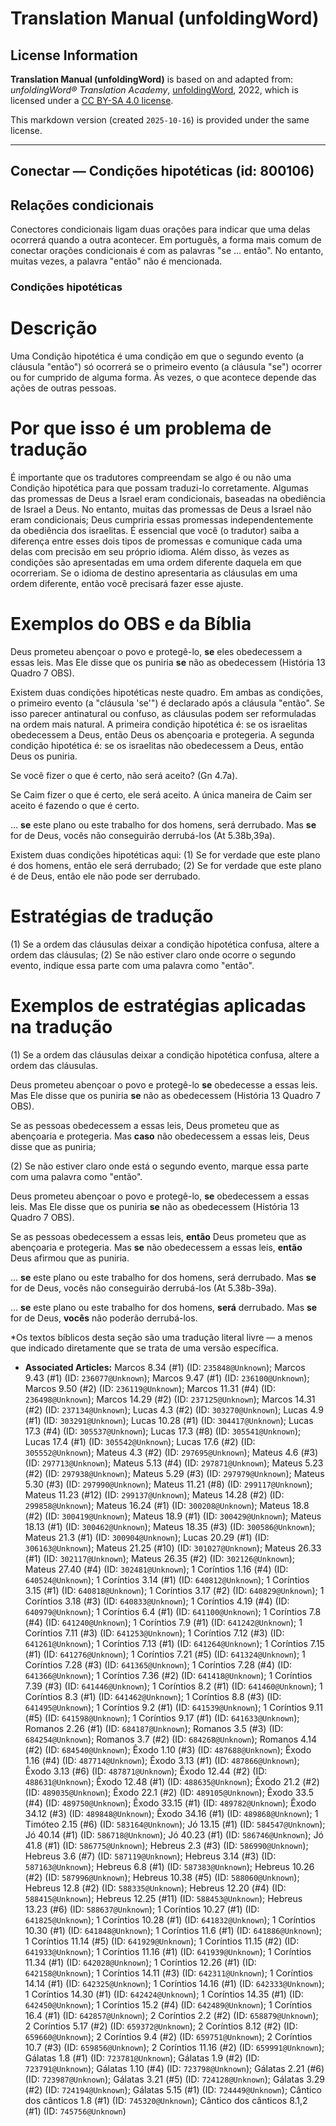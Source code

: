 # Translation Manual (unfoldingWord)

## License Information

**Translation Manual (unfoldingWord)** is based on and adapted from: _unfoldingWord® Translation Academy_, [unfoldingWord](https://unfoldingword.org/utw), 2022, which is licensed under a [CC BY-SA 4.0 license](https://creativecommons.org/licenses/by-sa/4.0/legalcode.en).

This markdown version (created `2025-10-16`) is provided under the same license.



--------------------------------

## Conectar — Condições hipotéticas (id: 800106)

Relações condicionais
---------------------

Conectores condicionais ligam duas orações para indicar que uma delas ocorrerá quando a outra acontecer. Em português, a forma mais comum de conectar orações condicionais é com as palavras "se ... então". No entanto, muitas vezes, a palavra "então" não é mencionada.

### Condições hipotéticas

Descrição
=========

Uma Condição hipotética é uma condição em que o segundo evento (a cláusula "então") só ocorrerá se o primeiro evento (a cláusula "se") ocorrer ou for cumprido de alguma forma. Às vezes, o que acontece depende das ações de outras pessoas.

Por que isso é um problema de tradução
======================================

É importante que os tradutores compreendam se algo é ou não uma Condição hipotética para que possam traduzi\-lo corretamente. Algumas das promessas de Deus a Israel eram condicionais, baseadas na obediência de Israel a Deus. No entanto, muitas das promessas de Deus a Israel não eram condicionais; Deus cumpriria essas promessas independentemente da obediência dos israelitas. É essencial que você (o tradutor) saiba a diferença entre esses dois tipos de promessas e comunique cada uma delas com precisão em seu próprio idioma. Além disso, às vezes as condições são apresentadas em uma ordem diferente daquela em que ocorreriam. Se o idioma de destino apresentaria as cláusulas em uma ordem diferente, então você precisará fazer esse ajuste.

Exemplos do OBS e da Bíblia
===========================

Deus prometeu abençoar o povo e protegê\-lo, **se** eles obedecessem a essas leis. Mas Ele disse que os puniria **se** não as obedecessem (História 13 Quadro 7 OBS).

Existem duas condições hipotéticas neste quadro. Em ambas as condições, o primeiro evento (a "cláusula 'se'") é declarado após a cláusula "então". Se isso parecer antinatural ou confuso, as cláusulas podem ser reformuladas na ordem mais natural. A primeira condição hipotética é: se os israelitas obedecessem a Deus, então Deus os abençoaria e protegeria. A segunda condição hipotética é: se os israelitas não obedecessem a Deus, então Deus os puniria.

Se você fizer o que é certo, não será aceito? (Gn 4\.7a).

Se Caim fizer o que é certo, ele será aceito. A única maneira de Caim ser aceito é fazendo o que é certo.

... **se** este plano ou este trabalho for dos homens, será derrubado. Mas **se** for de Deus, vocês não conseguirão derrubá\-los (At 5\.38b,39a).

Existem duas condições hipotéticas aqui: (1\) Se for verdade que este plano é dos homens, então ele será derrubado; (2\) Se for verdade que este plano é de Deus, então ele não pode ser derrubado.

Estratégias de tradução
=======================

(1\) Se a ordem das cláusulas deixar a condição hipotética confusa, altere a ordem das cláusulas; (2\) Se não estiver claro onde ocorre o segundo evento, indique essa parte com uma palavra como "então".

Exemplos de estratégias aplicadas na tradução
=============================================

(1\) Se a ordem das cláusulas deixar a condição hipotética confusa, altere a ordem das cláusulas.

Deus prometeu abençoar o povo e protegê\-lo **se** obedecesse a essas leis. Mas Ele disse que os puniria **se** não as obedecessem (História 13 Quadro 7 OBS).

Se as pessoas obedecessem a essas leis, Deus prometeu que as abençoaria e protegeria. Mas **caso** não obedecessem a essas leis, Deus disse que as puniria;

(2\) Se não estiver claro onde está o segundo evento, marque essa parte com uma palavra como "então".

Deus prometeu abençoar o povo e protegê\-lo, **se** obedecessem a essas leis. Mas Ele disse que os puniria **se** não as obedecessem (História 13 Quadro 7 OBS).

Se as pessoas obedecessem a essas leis, **então** Deus prometeu que as abençoaria e protegeria. Mas **se** não obedecessem a essas leis, **então** Deus afirmou que as puniria.

... **se** este plano ou este trabalho for dos homens, será derrubado. Mas **se** for de Deus, vocês não conseguirão derrubá\-los (At 5\.38b\-39a).

... **se** este plano ou este trabalho for dos homens, **será** derrubado. Mas **se** for de Deus, **vocês** não poderão derrubá\-los.

\*Os textos bíblicos desta seção são uma tradução literal livre — a menos que indicado diretamente que se trata de uma versão específica.

* **Associated Articles:** Marcos 8.34 (#1) (ID: `235848@Unknown`); Marcos 9.43 (#1) (ID: `236077@Unknown`); Marcos 9.47 (#1) (ID: `236100@Unknown`); Marcos 9.50 (#2) (ID: `236119@Unknown`); Marcos 11.31 (#4) (ID: `236498@Unknown`); Marcos 14.29 (#2) (ID: `237125@Unknown`); Marcos 14.31 (#2) (ID: `237134@Unknown`); Lucas 4.3 (#2) (ID: `303270@Unknown`); Lucas 4.9 (#1) (ID: `303291@Unknown`); Lucas 10.28 (#1) (ID: `304417@Unknown`); Lucas 17.3 (#4) (ID: `305537@Unknown`); Lucas 17.3 (#8) (ID: `305541@Unknown`); Lucas 17.4 (#1) (ID: `305542@Unknown`); Lucas 17.6 (#2) (ID: `305552@Unknown`); Mateus 4.3 (#2) (ID: `297695@Unknown`); Mateus 4.6 (#3) (ID: `297713@Unknown`); Mateus 5.13 (#4) (ID: `297871@Unknown`); Mateus 5.23 (#2) (ID: `297938@Unknown`); Mateus 5.29 (#3) (ID: `297979@Unknown`); Mateus 5.30 (#3) (ID: `297990@Unknown`); Mateus 11.21 (#8) (ID: `299117@Unknown`); Mateus 11.23 (#12) (ID: `299137@Unknown`); Mateus 14.28 (#2) (ID: `299858@Unknown`); Mateus 16.24 (#1) (ID: `300208@Unknown`); Mateus 18.8 (#2) (ID: `300419@Unknown`); Mateus 18.9 (#1) (ID: `300429@Unknown`); Mateus 18.13 (#1) (ID: `300462@Unknown`); Mateus 18.35 (#3) (ID: `300586@Unknown`); Mateus 21.3 (#1) (ID: `300904@Unknown`); Lucas 20.29 (#1) (ID: `306163@Unknown`); Mateus 21.25 (#10) (ID: `301027@Unknown`); Mateus 26.33 (#1) (ID: `302117@Unknown`); Mateus 26.35 (#2) (ID: `302126@Unknown`); Mateus 27.40 (#4) (ID: `302481@Unknown`); 1 Coríntios 1.16 (#4) (ID: `640524@Unknown`); 1 Coríntios 3.14 (#1) (ID: `640812@Unknown`); 1 Coríntios 3.15 (#1) (ID: `640818@Unknown`); 1 Coríntios 3.17 (#2) (ID: `640829@Unknown`); 1 Coríntios 3.18 (#3) (ID: `640833@Unknown`); 1 Coríntios 4.19 (#4) (ID: `640979@Unknown`); 1 Coríntios 6.4 (#1) (ID: `641100@Unknown`); 1 Coríntios 7.8 (#4) (ID: `641240@Unknown`); 1 Coríntios 7.9 (#1) (ID: `641242@Unknown`); 1 Coríntios 7.11 (#3) (ID: `641253@Unknown`); 1 Coríntios 7.12 (#3) (ID: `641261@Unknown`); 1 Coríntios 7.13 (#1) (ID: `641264@Unknown`); 1 Coríntios 7.15 (#1) (ID: `641276@Unknown`); 1 Coríntios 7.21 (#5) (ID: `641324@Unknown`); 1 Coríntios 7.28 (#3) (ID: `641365@Unknown`); 1 Coríntios 7.28 (#4) (ID: `641366@Unknown`); 1 Coríntios 7.36 (#2) (ID: `641418@Unknown`); 1 Coríntios 7.39 (#3) (ID: `641446@Unknown`); 1 Coríntios 8.2 (#1) (ID: `641460@Unknown`); 1 Coríntios 8.3 (#1) (ID: `641462@Unknown`); 1 Coríntios 8.8 (#3) (ID: `641495@Unknown`); 1 Coríntios 9.2 (#1) (ID: `641539@Unknown`); 1 Coríntios 9.11 (#5) (ID: `641598@Unknown`); 1 Coríntios 9.17 (#1) (ID: `641633@Unknown`); Romanos 2.26 (#1) (ID: `684187@Unknown`); Romanos 3.5 (#3) (ID: `684254@Unknown`); Romanos 3.7 (#2) (ID: `684268@Unknown`); Romanos 4.14 (#2) (ID: `684540@Unknown`); Êxodo 1.10 (#3) (ID: `487688@Unknown`); Êxodo 1.16 (#4) (ID: `487714@Unknown`); Êxodo 3.13 (#1) (ID: `487866@Unknown`); Êxodo 3.13 (#6) (ID: `487871@Unknown`); Êxodo 12.44 (#2) (ID: `488631@Unknown`); Êxodo 12.48 (#1) (ID: `488635@Unknown`); Êxodo 21.2 (#2) (ID: `489035@Unknown`); Êxodo 22.1 (#2) (ID: `489105@Unknown`); Êxodo 33.5 (#4) (ID: `489750@Unknown`); Êxodo 33.15 (#1) (ID: `489782@Unknown`); Êxodo 34.12 (#3) (ID: `489848@Unknown`); Êxodo 34.16 (#1) (ID: `489868@Unknown`); 1 Timóteo 2.15 (#6) (ID: `583164@Unknown`); Jó 13.15 (#1) (ID: `584547@Unknown`); Jó 40.14 (#1) (ID: `586718@Unknown`); Jó 40.23 (#1) (ID: `586746@Unknown`); Jó 41.8 (#1) (ID: `586775@Unknown`); Hebreus 2.3 (#3) (ID: `586990@Unknown`); Hebreus 3.6 (#7) (ID: `587119@Unknown`); Hebreus 3.14 (#3) (ID: `587163@Unknown`); Hebreus 6.8 (#1) (ID: `587383@Unknown`); Hebreus 10.26 (#2) (ID: `587996@Unknown`); Hebreus 10.38 (#5) (ID: `588060@Unknown`); Hebreus 12.8 (#2) (ID: `588335@Unknown`); Hebreus 12.20 (#4) (ID: `588415@Unknown`); Hebreus 12.25 (#11) (ID: `588453@Unknown`); Hebreus 13.23 (#6) (ID: `588637@Unknown`); 1 Coríntios 10.27 (#1) (ID: `641825@Unknown`); 1 Coríntios 10.28 (#1) (ID: `641832@Unknown`); 1 Coríntios 10.30 (#1) (ID: `641848@Unknown`); 1 Coríntios 11.6 (#1) (ID: `641886@Unknown`); 1 Coríntios 11.14 (#5) (ID: `641929@Unknown`); 1 Coríntios 11.15 (#2) (ID: `641933@Unknown`); 1 Coríntios 11.16 (#1) (ID: `641939@Unknown`); 1 Coríntios 11.34 (#1) (ID: `642028@Unknown`); 1 Coríntios 12.26 (#1) (ID: `642158@Unknown`); 1 Coríntios 14.11 (#3) (ID: `642311@Unknown`); 1 Coríntios 14.14 (#1) (ID: `642325@Unknown`); 1 Coríntios 14.16 (#1) (ID: `642333@Unknown`); 1 Coríntios 14.30 (#1) (ID: `642424@Unknown`); 1 Coríntios 14.35 (#1) (ID: `642450@Unknown`); 1 Coríntios 15.2 (#4) (ID: `642489@Unknown`); 1 Coríntios 16.4 (#1) (ID: `642857@Unknown`); 2 Coríntios 2.2 (#2) (ID: `658879@Unknown`); 2 Coríntios 5.17 (#2) (ID: `659372@Unknown`); 2 Coríntios 8.12 (#2) (ID: `659660@Unknown`); 2 Coríntios 9.4 (#2) (ID: `659751@Unknown`); 2 Coríntios 10.7 (#3) (ID: `659856@Unknown`); 2 Coríntios 11.16 (#2) (ID: `659991@Unknown`); Gálatas 1.8 (#1) (ID: `723781@Unknown`); Gálatas 1.9 (#2) (ID: `723791@Unknown`); Gálatas 1.10 (#4) (ID: `723798@Unknown`); Gálatas 2.21 (#6) (ID: `723987@Unknown`); Gálatas 3.21 (#5) (ID: `724128@Unknown`); Gálatas 3.29 (#2) (ID: `724194@Unknown`); Gálatas 5.15 (#1) (ID: `724449@Unknown`); Cântico dos cânticos 1.8 (#1) (ID: `745320@Unknown`); Cântico dos cânticos 8.1,2 (#1) (ID: `745756@Unknown`)

